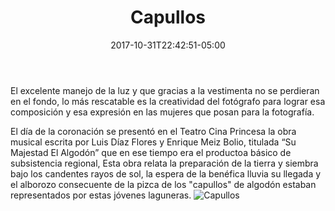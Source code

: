 ﻿---
title: "Capullos"
description: "Sritas que tomaron parte en las fiestas. Grupo en el Casino Feria del algodón . Torreón coahuila"
slug: "d1"
image: pic19.jpg
keywords: ""
categories: 
    - ""
    - ""
date: 2017-10-31T22:42:51-05:00
draft: false
---

El excelente manejo de la luz y que gracias a la vestimenta no se perdieran en el fondo, lo más rescatable es la creatividad del fotógrafo para lograr esa composición y esa expresión en las mujeres que posan para la fotografía.

El día de la coronación se presentó en el Teatro Cina Princesa la obra musical escrita por Luis Díaz Flores y Enrique Meiz Bolio, titulada “Su Majestad El Algodón” que en ese tiempo era el productoa básico de subsistencia regional, 
Esta obra relata la preparación de la tierra y siembra bajo los candentes rayos de sol, la espera de la benéfica lluvia su llegada y el alborozo consecuente de la pizca de los "capullos" de algodón estaban representados por estas jóvenes laguneras. 
![Capullos](https://claudiaguerreros.github.io/juliososa/img/pic19.jpg)

